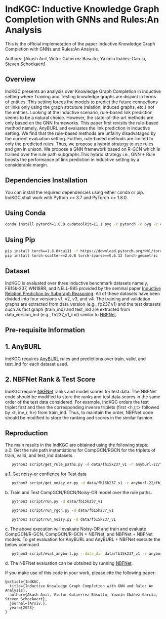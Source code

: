 # IndKGC: Inductive Knowledge Graph Completion with GNNs and Rules:An Analysis #

This is the official implemetation of the paper Inductive Knowledge Graph Completion with GNNs and Rules:An Analysis.

Authors:
[Akash Anil, Victor Gutierrez Basulto, Yazmín Ibáñez-García, Steven Schockaert]

## Overview ##
IndKGC presents an analysis over Knowledge Graph Completion in inductive setting where Training and Testing knowledge graphs are disjoint in terms of entities. This setting forces the models to predict the future connections or links only using the graph strcuture (relation, induced graphs, etc.) not the entities. Looking at the inductive scenario, rule-based link prediction seems to be a natural choice. However, the state-of-the-art methods are only based on the GNN frameworks. This paper first revisits the rule-based method namely, AnyBURL and evaluates the link prediction in inductive setting. We find that the rule-based methods are unfairly disadvataged by the current evaluation setting. Further, rule-based methods are limited to only the predicted rules. Thus, we propose a hybrid strategy to use rules and gnn in unison. We propose a GNN framework based on R-GCN which is trained over the rule path subgraphs.This hybrid strategy i.e., GNN + Rule boosts the performance pf link prediction in inductive setting by a considerable margin.  
## Dependencies Installation ##
You can install the required dependencies using either conda or pip. IndKGC shall work with Python >= 3.7 and PyTorch >= 1.8.0.

## Using Conda ##
```bash
conda install pytorch=1.8.0 cudatoolkit=11.1 pyg -c pytorch -c pyg -c conda-forge
```

## Using Pip ##
```bash
pip install torch==1.8.0+cu111 -f https://download.pytorch.org/whl/torch_stable.html
pip install torch-scatter==2.0.8 torch-sparse==0.6.12 torch-geometric -f https://data.pyg.org/whl/torch-1.8.0+cu111.html
```


## Dataset ##
IndKGC is evaluated over three inductive benchmark datasets namely, FB15k-237, WN18RR, and NELL-995 provided by the seminal paper [Inductive Relation Prediction by Subgraph Reasoning](https://github.com/kkteru/grail). All of these datasets have been divided into four versions v1, v2, v3, and v4. The training and validation graphs are extracted from data_version (e.g., fb237_v1) and the test datasets such as fact graph (train_ind) and test_ind are extracted from data_version_ind (e.g., fb237_v1_ind) similar to [NBFNet](https://github.com/KiddoZhu/NBFNet-PyG).

## Pre-requisite Information ##
## 1. AnyBURL ##
IndKGC requires [AnyBURL](https://web.informatik.uni-mannheim.de/AnyBURL/) rules and predictions over train, valid, and test_ind for each dataset used.  

## 2. NBFNet Rank & Test Score ##
IndKGC require [NBFNet](https://github.com/KiddoZhu/NBFNet-PyG) ranks and model scores for test data. The NBFNet code should be modified to store the ranks and test data scores in the same order of the test data considered. For example, IndKGC orders the test triplet first and then the corresponding inverse triplets (first <h,r,t> followed by <t, inv_r, h>) from train_ind. Thus, to maintain the order, NBFNet code should be modified to store the ranking and scores in the similar fashion.

## Reproduction ##
The main results in the IndKGC are obtained using the following steps:  
a.0. Get the rule path instantiations for CompGCN/RGCN for the triplets of train, valid, and test_ind datasets.
```bash
   python3 script/get_rule_paths.py -d data/fb15k237_v1 -r anyburl-22/fb15k237_v1 
```
a.1. Get noisy-or confience for Test data
```bash
   python3 script/get_noisy_or.py -d data/fb15k237_v1 -r anyburl-22/fb15k237_v1 
```
b. Train and Test CompGCN/RGCN/Noisy-OR model over the rule paths.
```bash
   python3 script/run.py -d data/fb15k237_v1
```
```bash
   python3 script/run_rgcn.py -d data/fb15k237_v1
```
```bash
   python3 script/run_noisy.py -d data/fb15k237_v1
```

c. The above execution will evaluate Noisy-OR and train and evaluate CompGCN/R-GCN, CompGCN/R-GCN + NBFNet, and NBFNet + NBFNet models. To get evaluation for AnyBURL and AnyBURL + NBFNet execute the below command
```bash
   python3 script/eval_anyburl.py --data_dir data/fb15k237_v1 -r anyburl-22/fb15k237_v1
```
d. The NBFNet evaluation can be obtained by running [NBFNet](https://github.com/KiddoZhu/NBFNet-PyG).


If you make use of this code in your work, please cite the following paper:

	@article{IndKGC,
	  title={Inductive Knowledge Graph Completion with GNN and Rule: An Analysis},
	  author={Akash Anil, Victor Gutierrez Basulto, Yazmín Ibáñez-García, Steven Schockaert},
	  journal={Arxiv.},
	  year={2023}
	}
